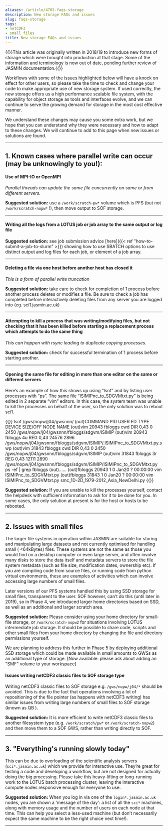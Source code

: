 ```yaml
---
aliases: /article/4702-faqs-storage
description: New storage FAQs and issues
slug: faqs-storage
tags:
- netCDF3
- small files
title: New storage FAQs and issues
---
```


{{<alert type="info">}}This article was originally written in 2018/19 to introduce new forms of storage which were brought into production at that stage. Some of the information and terminology is now out of date, pending further review of JASMIN documentation.{{</alert>}}

Workflows with some of the issues highlighted below will have a knock on
effect for other users, so please take the time to check and change your code
to make appropriate use of new storage system. If used correctly, the new
storage offers us a high performance scalable file system, with the capability
for object storage as tools and interfaces evolve, and we can continue to
serve the growing demand for storage in the most cost effective manner.

We understand these changes may cause you some extra work, but we hope that
you can understand why they were necessary and how to adapt to these changes.
We will continue to add to this page when new issues or solutions are found.

---

## 1\. Known cases where parallel write can occur (may be unknowingly to you!):

#### Use of MPI-IO or OpenMPI

_Parallel threads can update the same file concurrently on same or from
different servers._

**Suggested solution:** use a `/work/scratch-pw*` volume which is PFS (but not
`/work/scratch-nopw*` !), then move output to SOF storage.

---

#### Writing all the logs from a LOTUS job or job array to the same output or log file

**Suggested solution:** see job submission advice 
[here]({{< ref "how-to-submit-a-job-to-slurm" >}}) showing how to use SBATCH options to use distinct output and log files for each job, or element of a job array.

---

#### Deleting a file via one host before another host has closed it

_This is a form of parallel write truncation_

**Suggested solution:** take care to check for completion of 1 process before
another process deletes or modifies a file. Be sure to check a job has
completed before interactively deleting files from any server you are logged
into (eg. sci1.jasmin.ac.uk)

---

#### Attempting to kill a process that was writing/modifying files, but not checking that it has been killed before starting a replacement process which attempts to do the same thing

_This can happen with rsync leading to duplicate copying processes._

**Suggested solution:** check for successful termination of 1 process before
starting another.

---

#### Opening the same file for editing in more than one editor on the same or different servers

Here’s an example of how this shows up using “lsof” and by listing user
processes with “ps”. The same file “ISIMIPnc_to_SDGVMtxt.py” is being edited
in 2 separate “vim” editors. In this case, the system team was unable to kill
the processes on behalf of the user, so the only solution was to reboot sci1.
 
{{<command user="user" host="sci1">}}
lsof /gws/nopw/j04/gwsnnn/
(out)COMMAND   PID     USER   FD   TYPE DEVICE SIZE/OFF NODE NAME
(out)vim     20943 fbloggs  cwd    DIR   0,43        0 2450 /gws/nopw/j04/gwsnnn/fbloggs/sdgvm/ISIMIP
(out)vim     20943 fbloggs    4u   REG   0,43    24576 2896 /gws/nopw/j04/gwsnnn/fbloggs/sdgvm/ISIMIP/.ISIMIPnc_to_SDGVMtxt.py.swp
(out)vim     31843 fbloggs  cwd    DIR   0,43        0 2450 /gws/nopw/j04/gwsnnn/fbloggs/sdgvm/ISIMIP
(out)vim     31843 fbloggs    3r   REG   0,43    12111 2890 /gws/nopw/j04/gwsnnn/fbloggs/sdgvm/ISIMIP/ISIMIPnc_to_SDGVMtxt.py
ps -ef | grep fbloggs
(out)......
(out)fbloggs 20943     1  0 Jan20 ?        00:00:00 vim ISIMIPnc_to_SDGVMtxt.py
(out)fbloggs 31843     1  0 Jan20 ?        00:00:00 vim ISIMIPnc_to_SDGVMtxt.py smc_1D-2D_1979-2012_Asia_NewDelhi.py
{{</command>}}

**Suggested solution:** If you are unable to kill the processes yourself,
contact the helpdesk with sufficient information to ask for it to be done for
you. In some cases, the only solution at present is for the host or hosts to
be rebooted.

---

## 2\. Issues with small files

The larger file systems in operation within JASMIN are suitable for storing
and manipulating large datasets and not currently optimised for handling small
( <64kBytes) files. These systems are not the same as those you would find on
a desktop computer or even large server, and often involve many disks to store
the data itself and metadata servers to store the file system metadata (such
as file size, modification dates, ownership etc). If you are compiling code
from source files, or running code from python virtual environments, these are
examples of activities which can involve accessing large numbers of small
files.

Later versions of our PFS systems handled this by using SSD storage for small
files, transparent to the user. SOF however, can’t do this (until later in
2019), so in Phase 4, we introduced larger home directories based on SSD, as
well as an additional and larger scratch area.

**Suggested solution:** Please consider using your home directory for small-
file storage, or `/work/scratch-nopw2` for situations involving LOTUS
intermediate job storage. It should be possible to share code, scripts and
other small files from your home directory by changing the file and directory
permissions yourself.

We are planning to address this further in Phase 5 by deploying additional SSD
storage which could be made available in small amounts to GWSs as an
additional type of storage. [Now available: please ask about adding an "SMF" volume to your workspace]

#### Issues writing netCDF3 classic files to SOF storage type

Writing netCDF3 classic files to SOF storage e.g. `/gws/nopw/j04/*` should be
avoided. This is due to the fact that operations involving a lot of
repositioning of the file pointer (as happens with netCDF3 writing) has
similar issues from writing large numbers of small files to SOF storage (known
as QB ).

**Suggested solution:** It is more efficient to write netCDF3 classic files to
another filesystem type (e.g. `/work/scratch/pw*` or `/work/scratch-nopw2`) and then move them to a SOF GWS, rather than writing directly to SOF.

---

## 3\. "Everything's running slowly today"

This can be due to overloading of the scientific analysis servers
(`sci*.jasmin.ac.uk`) which we provide for interactive use. They’re great
for testing a code and developing a workflow, but are not designed for
actually doing the big processing. Please take this heavy-lifting or
long-running work to the LOTUS batch processing cluster, leaving the
interactive compute nodes responsive enough for everyone to use.

**Suggested solution:** When you log in via one of the `login*.jasmin.ac.uk`
nodes, you are shown a 'message of the day': a list of all the `sci*` machines,
along with memory usage and the number of users on each node at that time.
This can help you select a less-used machine (but don’t necessarily expect the
same machine to be the right choice next time!).

---
